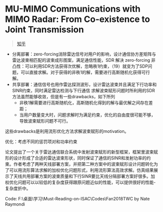 # MU-MIMO Communications with MIMO Radar: From Co-existence to Joint Transmission

> [知乎](https://zhuanlan.zhihu.com/p/486291809)

- 分离部署：zero-forcing消除雷达信号对用户的影响，设计通信协方差矩阵与雷达波束相匹配的波束成形图案，满足通信性能，SDR 解决 zero-forcing 非凸性：可以利用SDR方法获得次优解，忽略秩1约束，（19）就变为了SDP问题，可以直接求解。对于获得的非秩1的解，需要进行高斯随机化获得可行解。
- 共享部署：通信信号也用作雷达探测波形，设计雷达波束并且满足下行功率和SINR约束，同时满足雷达检测与下行通信
求解波束赋形问题时所利用的SDR方法虽然能够收敛，但是有一些drawbacks，如下所列
    - 非秩1解需要进行高斯随机化，高斯随机化得到的解与最优解之间存在差距；
    - 当用户数量变大时，问题求解时为满足约束，优化的自由度很可能不够，导致波束赋形问题不可行。

这些drawbacks是利用流形优化方法求解波束赋形的motivation。

优化：考虑不同的惩罚项对和功率约束

论文提出了一个关于雷达通信联合系统中发射波束赋形的新型框架，框架里波束赋形的设计形成了合适的雷达波束形状，同时保证了通信的SINR和发射功率的约束。作者考虑了两种天线部署方案，并把第二种方案中的波束赋形设计问题转化为了可以用流形算法求解的加权优化问题形式，利用流形算法高效求解。仿真结果展示了天线共用部署方案的波束质量和下行SINR要比天线分隔部署方案好很多。加权优化问题可以以较低的复杂度获得跟原问题近似的性能，可以提供很好的性能-复杂度折中。

Code: F:\桌面\学习\Must-Reading-on-ISAC\Codes\Fan2018TWC by Nate Raymondi

